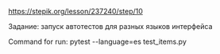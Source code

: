 

https://stepik.org/lesson/237240/step/10

Задание: запуск автотестов для разных языков интерфейса


Command for run: pytest --language=es test_items.py

